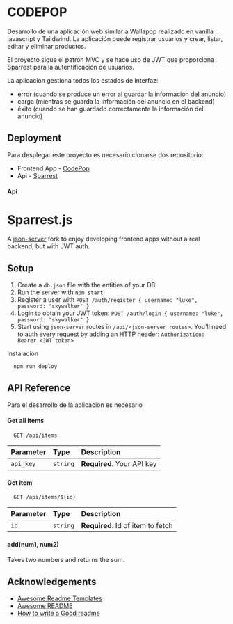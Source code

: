 
# CODEPOP

Desarrollo de una aplicación web similar a Wallapop realizado en vanilla javascript y Taildwind.
La aplicación puede registrar usuarios y crear, listar, editar y eliminar productos.

El proyecto sigue el patrón MVC y se hace uso de JWT que proporciona Sparrest para la autentificación de usuarios.

La aplicación gestiona todos los estados de interfaz: 
* error (cuando se produce un error al guardar la información del anuncio)
* carga (mientras se guarda la información del anuncio en el backend) 
* éxito (cuando se han guardado correctamente la información del anuncio)


## Deployment

Para desplegar este proyecto es necesario clonarse dos repositorio:
  * Frontend App - [CodePop](https://github.com/Riload78/nodepop)
  * Api - [Sparrest](https://github.com/kasappeal/sparrest.js/tree/main)

#### Api
# Sparrest.js

A [json-server](https://github.com/typicode/json-server) fork to enjoy developing frontend apps without a real backend, but with JWT auth.

## Setup

1. Create a `db.json` file with the entities of your DB
2. Run the server with `npm start` 
3. Register a user with `POST /auth/register { username: "luke", password: "skywalker" }`
4. Login to obtain your JWT token: `POST /auth/login { username: "luke", password: "skywalker" }`
5. Start using `json-server` routes in `/api/<json-server routes>`. You'll need to auth every request by adding an HTTP header: `Authorization: Bearer <JWT token>`

Instalación 

```bash
  npm run deploy
```


## API Reference

Para el desarrollo de la aplicación es necesario 

#### Get all items

```http
  GET /api/items
```

| Parameter | Type     | Description                |
| :-------- | :------- | :------------------------- |
| `api_key` | `string` | **Required**. Your API key |

#### Get item

```http
  GET /api/items/${id}
```

| Parameter | Type     | Description                       |
| :-------- | :------- | :-------------------------------- |
| `id`      | `string` | **Required**. Id of item to fetch |

#### add(num1, num2)

Takes two numbers and returns the sum.


## Acknowledgements

 - [Awesome Readme Templates](https://awesomeopensource.com/project/elangosundar/awesome-README-templates)
 - [Awesome README](https://github.com/matiassingers/awesome-readme)
 - [How to write a Good readme](https://bulldogjob.com/news/449-how-to-write-a-good-readme-for-your-github-project)

